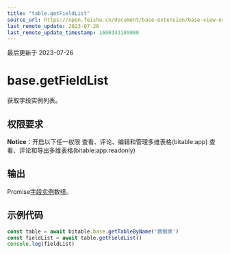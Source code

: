 ```yaml
---
title: "table.getFieldList"
source_url: https://open.feishu.cn/document/base-extension/base-view-extensions/api/table/table_getfieldlist
last_remote_update: 2023-07-26
last_remote_update_timestamp: 1690343189000
---
```

最后更新于 2023-07-26

# base.getFieldList
获取字段实例列表。

## 权限要求
**Notice**：开启以下任一权限
查看、评论、编辑和管理多维表格(bitable:app)
查看、评论和导出多维表格(bitable:app:readonly)

## 输出
Promise[字段实例](https://open.feishu.cn/document/uAjLw4CM/uYjL24iN/base-extensions/base-view-extensions/data-type/iwidgetfield)数组。

## 示例代码

```js
const table = await bitable.base.getTableByName('数据表')
const fieldList = await table.getFieldList()
console.log(fieldList)
```
